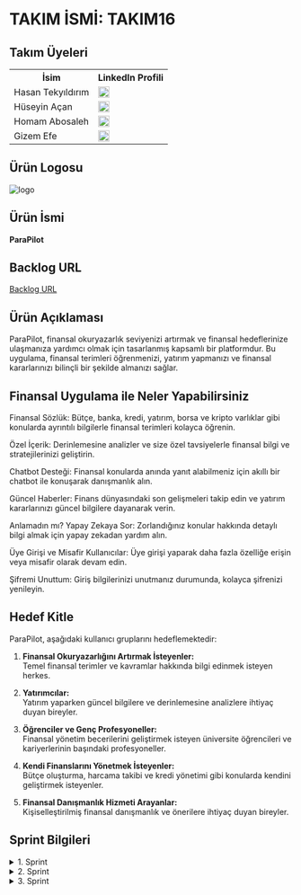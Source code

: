 # TAKIM İSMİ: TAKIM16

## Takım Üyeleri

<table>
  <tr>
    <th>İsim</th>
    <th>LinkedIn Profili</th>
  </tr>
  <tr>
    <td>Hasan Tekyıldırım</td>
    <td><a href="https://www.linkedin.com/in/hasantekyildirim" target="_blank">
    <img src="https://upload.wikimedia.org/wikipedia/commons/c/ca/LinkedIn_logo_initials.png" alt="LinkedIn" width="20" height="20"/>
    </a></td>
  </tr>
  <tr>
    <td>Hüseyin Açan</td>
    <td><a href="https://www.linkedin.com/in/h%C3%BCseyin-a%C3%A7an" target="_blank">
    <img src="https://upload.wikimedia.org/wikipedia/commons/c/ca/LinkedIn_logo_initials.png" alt="LinkedIn" width="20" height="20"/>
    </a></td>
  </tr>
  <tr>
    <td>Homam Abosaleh</td>
    <td><a href="https://www.linkedin.com/in/homam-abosaleh" target="_blank">
    <img src="https://upload.wikimedia.org/wikipedia/commons/c/ca/LinkedIn_logo_initials.png" alt="LinkedIn" width="20" height="20"/>
    </a></td>
  </tr>
  <tr>
    <td>Gizem Efe</td>
    <td><a href="https://www.linkedin.com/in/gizem-efe-334a31260" target="_blank">
    <img src="https://upload.wikimedia.org/wikipedia/commons/c/ca/LinkedIn_logo_initials.png" alt="LinkedIn" width="20" height="20"/>
    </a></td>
  </tr>
</table>

## Ürün Logosu
![logo](https://github.com/user-attachments/assets/6ecd285a-d8e2-466c-b623-f1d067f16378)
## Ürün İsmi
**ParaPilot**

## Backlog URL
[Backlog URL](https://trello.com/b/yyNR0ALo/1spri%CC%87nt)

## Ürün Açıklaması
ParaPilot, finansal okuryazarlık seviyenizi artırmak ve finansal hedeflerinize ulaşmanıza yardımcı olmak için tasarlanmış kapsamlı bir platformdur. Bu uygulama, finansal terimleri öğrenmenizi, yatırım yapmanızı ve finansal kararlarınızı bilinçli bir şekilde almanızı sağlar.

## Finansal Uygulama ile Neler Yapabilirsiniz

Finansal Sözlük: Bütçe, banka, kredi, yatırım, borsa ve kripto varlıklar gibi konularda ayrıntılı bilgilerle finansal terimleri kolayca öğrenin.

Özel İçerik: Derinlemesine analizler ve size özel tavsiyelerle finansal bilgi ve stratejilerinizi geliştirin.

Chatbot Desteği: Finansal konularda anında yanıt alabilmeniz için akıllı bir chatbot ile konuşarak danışmanlık alın.

Güncel Haberler: Finans dünyasındaki son gelişmeleri takip edin ve yatırım kararlarınızı güncel bilgilere dayanarak verin.

Anlamadın mı? Yapay Zekaya Sor: Zorlandığınız konular hakkında detaylı bilgi almak için yapay zekadan yardım alın.

Üye Girişi ve Misafir Kullanıcılar: Üye girişi yaparak daha fazla özelliğe erişin veya misafir olarak devam edin.

Şifremi Unuttum: Giriş bilgilerinizi unutmanız durumunda, kolayca şifrenizi yenileyin.

## Hedef Kitle
ParaPilot, aşağıdaki kullanıcı gruplarını hedeflemektedir:

1. **Finansal Okuryazarlığını Artırmak İsteyenler:**  
   Temel finansal terimler ve kavramlar hakkında bilgi edinmek isteyen herkes.

2. **Yatırımcılar:**  
   Yatırım yaparken güncel bilgilere ve derinlemesine analizlere ihtiyaç duyan bireyler.

3. **Öğrenciler ve Genç Profesyoneller:**  
   Finansal yönetim becerilerini geliştirmek isteyen üniversite öğrencileri ve kariyerlerinin başındaki profesyoneller.

4. **Kendi Finanslarını Yönetmek İsteyenler:**  
   Bütçe oluşturma, harcama takibi ve kredi yönetimi gibi konularda kendini geliştirmek isteyenler.

5. **Finansal Danışmanlık Hizmeti Arayanlar:**  
   Kişiselleştirilmiş finansal danışmanlık ve önerilere ihtiyaç duyan bireyler.

## Sprint Bilgileri

<details>
  <summary>1. Sprint</summary>
  
  ### Sprint İçinde Tamamlanması Tahmin Edilen Puan
  100 Puan

  ### Puan Tamamlama Mantığı
  Proje boyunca tamamlanacak 3 sprint toplam puanı 500. 3 sprinte böldüğümüzde bu sprintin en azından 100 ile başlaması gerektiğine karar verildi.

  ### Daily Scrum
  Daily scrum toplantıları hem WhatsApp hem de Discord üzerinden yapıldı.
  Örnek
  ![4](https://github.com/HomamAbosaleh/TAKIM16/assets/130930838/3967d7c1-db8c-45e8-b177-ad60de702029)

  ### Sprint Ekran Görüntüsü
  ![sprintfoto](https://github.com/HomamAbosaleh/TAKIM16/assets/130930838/3d9b64fd-90b6-43f8-a762-547f02122beb)

  ### Ürün Görüntüsü
  ![1urun](https://github.com/HomamAbosaleh/TAKIM16/assets/130930838/ae074c09-3494-4ff6-b7b4-31ac4e9cd0c2)
  ![2urun](https://github.com/HomamAbosaleh/TAKIM16/assets/130930838/77984444-513b-4537-854f-799518980601)
  ![3urun](https://github.com/HomamAbosaleh/TAKIM16/assets/130930838/5366c529-a86d-498b-8176-aa998a4730da)
  ![4urun](https://github.com/HomamAbosaleh/TAKIM16/assets/130930838/38675b66-37ba-4730-a089-10855aa878f5)
  ![5urun](https://github.com/HomamAbosaleh/TAKIM16/assets/130930838/358d71c2-4376-45fb-bff6-aa7c6a70e05c)
  ![6urun](https://github.com/HomamAbosaleh/TAKIM16/assets/130930838/db745010-f2f7-4cd1-ba73-28097f62d35f)

  ### Sprint Review
  Sprint boyunca gerçekleştirdiğimiz adımlar şunlardır:

  1. **Proje Fikri Belirlendi**: Proje fikrimizi belirledik ve bu sayede ekibin odaklanacağı ana konu netleşti. (15 puan)
  2. **Ürün İsmi, Ürün Özellikleri ve Hedef Kitlesi Belirlendi**: Ürünümüzün ismini, özelliklerini ve hedef kitlesini belirledik. Bu önemli adımla, ürünümüzün ne olduğu ve kime hitap ettiğini netleştirmiş olduk. (30 puan)
  3. **UI-UX Tasarımı Belirlendi**: Kullanıcı arayüzü ve deneyimi tasarımını tamamladık. (15 puan)
  4. **Tanıtım Ekranları Oluşturuldu**: Ürünümüzün tanıtım ekranlarını oluşturduk. Bu ekranlar, kullanıcıların ürünle ilk karşılaştıkları yerler olacak. (20 puan)
  5. **Kayıt Ol Ekranı Oluşturuldu**: Kullanıcıların sisteme kaydolabileceği kayıt ol ekranını tasarladık ve oluşturduk. (20 puan)

  ### Sprint Retrospective
  #### Neler İyi Gitti
  - **Ekip İletişimi**: Ekip üyeleri arasında güçlü bir iletişim kuruldu. Herkes fikirlerini açıkça paylaşabildi ve birlikte çalışmak verimliydi.
  - **Hedeflere Ulaşma**: Belirlediğimiz sprint hedeflerine başarıyla ulaştık. Planladığımız tüm görevleri zamanında tamamladık.
### Sprint Notları
  #### Geliştirilebilecek Alanlar
  - **Zaman Yönetimi**: Zaman yönetimi konusunda daha dikkatli olmalıyız.

  #### Gelecek Sprint İçin Öneriler
  - **Daha Detaylı Planlama**: Görevlerin süresini daha doğru tahmin etmek için daha detaylı bir planlama yapmalıyız.
</details>

<details>
  <summary>2. Sprint</summary>

  ### Sprint İçinde Tamamlanması Tahmin Edilen Puan
  150 Puan

  ### Puan Tamamlama Mantığı
  Proje boyunca tamamlanacak 3 sprint toplam puanı 500. 3 sprinte böldüğümüzde bu sprintin 150 puan olması gerektiğine karar verildi. (Aksaklıklara rağmen halledildi.)

   ### Daily Scrum
  Daily scrum toplantıları hem WhatsApp hem de Discord üzerinden yapıldı.
  Örnek
  ![3](https://github.com/user-attachments/assets/bf15e3a3-666f-4e5a-8925-15bad6ec95cb)


  ### Sprint Ekran Görüntüsü
![sprintgoruntusu](https://github.com/user-attachments/assets/e0d1472f-1a69-435a-b79c-a9be8d21ae55)

  ### Ürün Görüntüsü
 ![Screenshot_1721499123](https://github.com/user-attachments/assets/95b737f6-4506-4c76-aff3-9a9d94b9b73e)
![Screenshot_1721499128](https://github.com/user-attachments/assets/3ab4e66f-3f39-4b83-88e7-bcc3a590ff33)


  ### Sprint Review
  - Kayıt Ol, Giriş, Misafir Olarak Devam Et, Şifremi Unuttum kısımları düzeltildi (Ekstra yeniden bakılacak).
  - Anasayfanın tasarımı ve kodlanması yapıldı.
  - Finansal sözlüğün tasarım ve kodlanması yapıldı (Ekstra geliştirilecek).

  ### Sprint Retrospective
  #### Neler İyi Gitti
  - Aksaklıklara rağmen 2. sprint görevlerini bitirmeyi başardık.
### Sprint Notları
  ####  Gelecek Sprint İçin Öneriler
  - Projeyi istediğimiz şekilde bitirmemiz için 3. sprintte ekstra önem vermemiz ve ekipçe daha iyi planlama yapmamız gerekiyor.
</details>

<details>
  <summary>3. Sprint</summary>
  
  ### Sprint İçinde Tamamlanması Tahmin Edilen Puan
  250 Puan

  ### Puan Tamamlama Mantığı
  Proje boyunca tamamlanacak 3 sprint toplam puanı 500. 3 sprinte böldüğümüzde bu sprintin 250 olması gerektiğine karar verildi.
  
  ### Daily Scrum
  Daily scrum toplantıları hem WhatsApp hem de Discord üzerinden yapıldı.
  Örnek
  ![dailyscrum3](https://github.com/user-attachments/assets/a3726a16-e962-4312-ac33-ee2af55ba17d)

  ### Sprint Ekran Görüntüsü
  ![3 sprintGoruntusu](https://github.com/user-attachments/assets/da8a5b0e-01de-4278-8a3f-61f49c914589)

  ### Ürün Görüntüsü
  
![1parapilot](https://github.com/user-attachments/assets/02634178-ceec-4b36-8bc0-8a4ea028ba47)
![2tanitim1](https://github.com/user-attachments/assets/c32e00c0-cd55-4718-856f-7b066edbbf56)
![3tanitim2](https://github.com/user-attachments/assets/7e8bcaca-3a5b-4ceb-aca7-05d76fa2c505)
![4tanitim3](https://github.com/user-attachments/assets/14834b45-a4d9-4809-a289-2dcfa9d6d04d)
![5tanitim4](https://github.com/user-attachments/assets/57ff0678-bfab-414d-88f3-a25d89f1f417)
![6girisYap](https://github.com/user-attachments/assets/d4724da8-8ef1-4e56-9d36-47b39c84a81d)
![7sifreSifirlama](https://github.com/user-attachments/assets/5251c491-40cb-4e4f-ad33-9c7b9174d7e8)
![8uyeOl](https://github.com/user-attachments/assets/c483246b-6ca2-438c-aace-92f1fd5ebbac)
![9anasayfa(fs)](https://github.com/user-attachments/assets/c6167671-b641-475d-a188-6a96f4c7ae2d)
![10icerikornek](https://github.com/user-attachments/assets/dd1a12e2-b721-4050-8747-c0af63c2dc66)
![11haberler](https://github.com/user-attachments/assets/6801b059-b719-405d-a6bf-3e472c6c93dd)
![12chatbot](https://github.com/user-attachments/assets/93a4119b-f7f5-41d9-8925-c8af816736ca)
![13hosgeldinizAnasayfa](https://github.com/user-attachments/assets/f63b43fa-9697-4641-ab67-acb5d498b92f)
![14ozelİcerik](https://github.com/user-attachments/assets/b18599db-8e07-4116-a0cd-eb9744734016)

  ### Sprint Review
  Sprint boyunca gerçekleştirdiğimiz adımlar şunlardır:

1. **Tanıtım Kısmı**: 
   - Uygulamanın özelliklerini ve kullanıcılara sunduğu avantajları tanıttık.
   - Para, yatırım, enflasyon ve diğer finansal konularda detaylı içerikler sağladık.
   - Kişiselleştirilmiş danışmanlık hizmeti sunan bir chatbot ekledik.
   - Güncel finans haberleri ve daha fazlasını entegre ettik.  
   *(10 puan)*

2. **Finansal Sözlük Kategorisi**: 
   - Finansal terimler ve kavramları içeren çeşitli kategoriler oluşturduk.
   - Bütçe, banka, kredi, yatırım, borsa ve kripto varlıklar hakkında kapsamlı içerikler hazırladık.  
   *(30 puan)*

3. **Anasayfa Düzenlemeleri**: 
   - Anasayfada görsel ve fonksiyonel değişiklikler gerçekleştirdik.
   - Logo yazı tipini değiştirdik (Righteous fontu kullanıldı).
   - Kişiselleştirilmiş "Hoşgeldin [Kullanıcı Adı]" mesajını ekledik.
   - Tutarlı bir font ailesi ve font büyüklüğü belirledik.  
   *(20 puan)*

4. **Finansal Sözlük İçerik Sayfası**: 
   - İçerik sayfasında kullanıcı etkileşimini artırmak için kart büyütme efekti ekledik.
   - "Anlamadın mı? Yapay Zekaya Sor" butonunu stilize ettik.  
   *(35 puan)*

5. **Chatbot**: 
   - Chatbot için yeni bir isim belirledik ve uyguladık.
   - Chatbot ve genel uygulama temasının renklerini belirledik ve uyguladık.  
   *(40 puan)*

6. **Giriş Yap/Çıkış Yap Kısmı**: 
   - Kullanıcıların giriş yapmasını ve çıkış yapmasını kolaylaştırmak için hoş geldiniz mesajı ve çıkış yap ikonu ekledik.
   - Misafir olarak devam edenler için giriş yap ikonu ekledik.  
   *(40 puan)*

7. **Haberler Kısmı**: 
   - Güncel finans haberlerini entegre ettik.
   - Haberler bölümünde tutarlı ve estetik bir yazı fontu ve tasarım kullandık.  
   *(45 puan)*

8. **Özel İçerik**: 
   - Kullanıcılara özel olarak oluşturulmuş içerikler, derinlemesine analizler ve tavsiyeler sağladık.  
   *(20 puan)*

9. **Üye Giriş, Şifremi Unuttum, Font ve Renk Değişiklikleri**: 
   - Üye giriş ve şifremi unuttum bölümlerinin font ve renklerini güncelledik.  
   *(10 puan)*


  ### Sprint Retrospective
  #### Neler İyi Gitti
  - Aksaklıklara rağmen 3. sprint görevlerini istediğimize yakın bir şekilde bitirdik. Her arkadaşım ellerinden gelenin en iyisini yaptı.
### Sprint Notları
  ####  Gelecek Sprint İçin Öneriler
  - Projemiz daha da ilerletilebilir. Ekstra özellikler ekipçe konuşulup eklenebilir.
</details>
